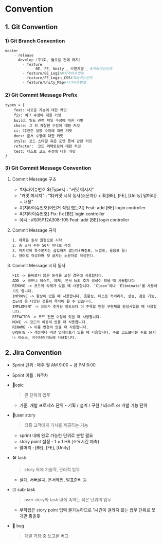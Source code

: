 

# Convention

## 1. Git Convention

### 1) Git Branch Convention

```powershell
master
	- release
	- develop (주1회, 월요일 전에 머지)
	    - feature
	        - BE, FE, Unity _ 브랜치명 _ #지라이슈번호
	    - feature/BE_Login#지라이슈번호
	    - feature/FE_Login_CSS#지라이슈번호
	    - feature/Unity_Map#지라이슈번호
```

### 2) Git Commit Message Prefix

```shell
types = {      
	feat: 새로운 기능에 대한 커밋      
	fix: 버그 수정에 대한 커밋      
	build: 빌드 관련 파일 수정에 대한 커밋      
	chore: 그 외 자잘한 수정에 대한 커밋      
	ci: CI관련 설정 수정에 대한 커밋      
	docs: 문서 수정에 대한 커밋      
	style: 코드 스타일 혹은 포맷 등에 관한 커밋      
	refactor:  코드 리팩토링에 대한 커밋      
	test: 테스트 코드 수정에 대한 커밋   
}
```

### 3) Git Commit Message Convention

1. Commit Message 구조

   - \#지라이슈번호  ${Types} : "커밋 메시지"
   - "커밋 메시지" : "${커밋 시작 동사(소문자)} + ${[BE], [FE], [Unity] 말머리} + 내용"
   - \#{지라이슈번호(어떤거 작업 했는지} Feat: add [BE] login controller
   - \#{지라이슈번호} Fix: fix [BE] login controller
   - 예시 : #S05P12A308-105 Feat: add [BE] login controller

2. Commit Message 규칙

   ```shell
   1. 제목은 동사 원형으로 시작
   2. 총 글자 수는 50자 이내로 작성
   3. 마지막에 특수문자는 삽입하지 않는다(마침표, 느낌표, 물음표 등)
   4. 영어로 작성하며 첫 글자는 소문자로 작성한다.
   ```

3. Commit Message 시작 동사

   ```shell
   FIX -> 올바르지 않은 동작을 고친 경우에 사용합니다.
   ADD -> 코드나 테스트, 예제, 문서 등의 추가 생성이 있을 때 사용합니다
   REMOVE -> 코드의 삭제가 있을 때 사용합니다. ‘Clean’이나 ‘Eliminate’를 사용하기도 합니다.
   IMPROVE -> 향상이 있을 때 사용합니다. 호환성, 테스트 커버리지, 성능, 검증 기능, 접근성 등 다양한 것들이 목적이 될 수 있습니다.
   IMPLEMENT -> 코드가 추가된 정도보다 더 주목할 만한 구현체를 완성시켰을 때 사용합니다.  
   REFACTOR -> 코드 전면 수정이 있을 때 사용합니다.
   MOVE -> 코드의 이동이 있을 때 사용합니다.
   RENAME -> 이름 변경이 있을 때 사용합니다.  
   UPDATE -> 개정이나 버전 업데이트가 있을 때 사용합니다. 주로 코드보다는 주로 문서나 리소스, 라이브러리등에 사용합니다.
   ```

## 2. Jira Convention

- Sprint 단위 : 매주 월 AM 9:00 ~ 금 PM 6:00

- Sprint 이름 : N주차

- 🔮epic

  >  큰 단위의 업무

  - 기준: 개발 프로세스 단위 - 기획 / 설계 / 구현 / 테스트 or 개발 기능 단위

- 📗user story

  > 최종 고객에게 가치를 제공하는 기능

  - sprint 내에 완료 가능한 단위로 분할 필요
  - story point 설정 - 1 = 1 HR (소요시간 예측)
  - 말머리 : [BE], [FE], [Unity]

- 🛠 task

  > story 외에 기술적, 관리적 업무

  - 설계, 서버설치, 문서작업, 발표준비 등

- ☑ sub-task

  > user story와 task 내에 속하는 작은 단위의 업무

  - 부작업은 story point 입력 불가능하므로 1시간이 걸리지 않는 업무 단위로 쪼개면 좋을듯

- 🐝 bug

  > 개발 과정 중 보고된 버그


